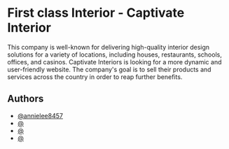
# First class Interior - Captivate Interior

This company is well-known for delivering high-quality interior design solutions for a variety of locations, including houses, restaurants, schools, offices, and casinos. Captivate Interiors is looking for a more dynamic and user-friendly website. The company's goal is to sell their products and services across the country in order to reap further benefits.
 
 
## Authors

- [@annielee8457](https://www.github.com/annielee8457)
- [@](https://www.github.com/annielee8457)
- [@](https://www.github.com/annielee8457)
- [@](https://www.github.com/annielee8457)

